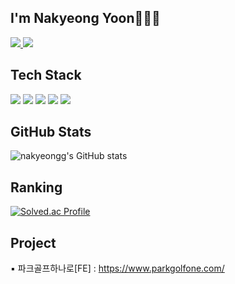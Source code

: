 <!-- [![Hits](https://hits.seeyoufarm.com/api/count/incr/badge.svg?url=https%3A%2F%2Fgithub.com%2Fnakyeongg%2Fhit-counter&count_bg=%2379C83D&title_bg=%23555555&icon=&icon_color=%23E7E7E7&title=hits&edge_flat=false)](https://hits.seeyoufarm.com) -->
## I'm Nakyeong Yoon👩🏻‍💻
<div style="text-align: left;"> 
    <a href=https://velog.io/@nakyeongg/posts> <img src="https://img.shields.io/badge/Velog-20C997?style=for-the-badge&logo=Velog&logoColor=white&link=https://velog.io/@nakyeongg/posts"> </a>
    <a href=mailto:yunna6699@gmail.com> <img src="https://img.shields.io/badge/Gmail-EA4335?style=for-the-badge&logo=Gmail&logoColor=white&link=mailto:yunna6699@gmail.com"> </a>
</div>

## Tech Stack
<div> 
  <img src="https://img.shields.io/badge/html5-E34F26?style=for-the-badge&logo=html5&logoColor=white"> 
  <img src="https://img.shields.io/badge/css-1572B6?style=for-the-badge&logo=css3&logoColor=white"> 
  <img src="https://img.shields.io/badge/python-3776AB?style=for-the-badge&logo=python&logoColor=white"> 
  <img src="https://img.shields.io/badge/c++-00599C?style=for-the-badge&logo=c%2B%2B&logoColor=white">
  <img src="https://img.shields.io/badge/GIT-E44C30?style=for-the-badge&logo=git&logoColor=white">
</div>

<!-- <p>
  <img height="180em" src="https://github-readme-stats.vercel.app/api?username=nakyeongg&show_icons=true&include_all_commits=true&bg_color=30,e96443,904e95&title_color=fff&text_color=fff">
  <img height="180em" src="https://github-readme-stats.vercel.app/api/top-langs/?username=nakyeongg&layout=compact&bg_color=30,e96443,904e95&title_color=fff&text_color=fff">
</p> -->

## GitHub Stats
<p>
  
  <!-- ![Anurag's GitHub stats](https://github-readme-stats.vercel.app/api?username=nakyeongg&show_icons=true) -->
  ![nakyeongg's GitHub stats](https://github-readme-stats.vercel.app/api?username=nakyeongg\&rank_icon=github)
  <!--![nakyeongg's GitHub stats](https://github-readme-stats.vercel.app/api?username=nakyeongg\&rank_icon=percentile)-->
</p>

## Ranking
<p>
  
 <!--  ![1mthebest's solved.ac stats](https://github-readme-solvedac.hyp3rflow.vercel.app/api/?handle=1mthebest)-->
  [![Solved.ac Profile](http://mazassumnida.wtf/api/v2/generate_badge?boj=1mthebest)](https://solved.ac/1mthebest/) 
  <!-- ![mazandi profile](http://mazandi.herokuapp.com/api?handle=1mthebest&theme=cold)-->
</p>

## Project
<p>
  ▪ 파크골프하나로[FE] : <a href="https://www.parkgolfone.com/">https://www.parkgolfone.com/</a>
</p>

<!-- <p>
  [![nakyeongg's github activity graph](https://activity-graph.herokuapp.com/graph?username=nakyeongg&theme=monokai)](https://github.com/nakyeongg/github-readme-activity-graph) 
</p>-->
